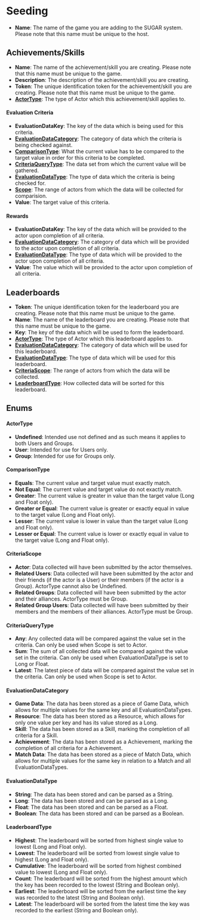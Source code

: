 # Seeding

* **Name**: The name of the game you are adding to the SUGAR system. Please note that this name must be unique to the host.

## Achievements/Skills

* **Name**: The name of the achievement/skill you are creating. Please note that this name must be unique to the game. 
* **Description**: The description of the achievement/skill you are creating.
* **Token**: The unique identification token for the achievement/skill you are creating. Please note that this name must be unique to the game. 
* **[ActorType](#actortype)**: The type of Actor which this achievement/skill applies to.

#### Evaluation Criteria

* **EvaluationDataKey**: The key of the data which is being used for this criteria. 
* **[EvaluationDataCategory](#evaluationdatacategory)**: The category of data which the criteria is being checked against. 
* **[ComparisonType](#comparisontype)**: What the current value has to be compared to the target value in order for this criteria to be completed.
* **[CriteriaQueryType](#criteriaquerytype)**: The data set from which the current value will be gathered.
* **[EvaluationDataType](#evaluationdatatype)**: The type of data which the criteria is being checked for.
* **[Scope](#criteriascope)**: The range of actors from which the data will be collected for comparision.
* **Value**: The target value of this criteria.

#### Rewards

* **EvaluationDataKey**: The key of the data which will be provided to the actor upon completion of all criteria.
* **[EvaluationDataCategory](#evaluationdatacategory)**: The category of data which will be provided to the actor upon completion of all criteria.
* **[EvaluationDataType](#evaluationdatatype)**: The type of data which will be provided to the actor upon completion of all criteria.
* **Value**: The value which will be provided to the actor upon completion of all criteria.

## Leaderboards

* **Token**: The unique identification token for the leaderboard you are creating. Please note that this name must be unique to the game. 
* **Name**: The name of the leaderboard you are creating. Please note that this name must be unique to the game. 
* **Key**: The key of the data which will be used to form the leaderboard.
* **[ActorType](#actortype)**: The type of Actor which this leaderboard applies to.
* **[EvaluationDataCategory](#evaluationdatacategory)**: The category of data which will be used for this leaderboard.
* **[EvaluationDataType](#evaluationdatatype)**: The type of data which will be used for this leaderboard.
* **[CriteriaScope](#criteriascope)**: The range of actors from which the data will be collected.
* **[LeaderboardType](#leaderboardtype)**: How collected data will be sorted for this leaderboard.

## Enums

#### ActorType

* **Undefined**: Intended use not defined and as such means it applies to both Users and Groups.
* **User**: Intended for use for Users only.
* **Group**: Intended for use for Groups only.

#### ComparisonType

* **Equals**: The current value and target value must exactly match.
* **Not Equal**: The current value and target value do not exactly match.
* **Greater**: The current value is greater in value than the target value (Long and Float only).
* **Greater or Equal**: The current value is greater or exactly equal in value to the target value (Long and Float only).
* **Lesser**: The current value is lower in value than the target value (Long and Float only).
* **Lesser or Equal**: The current value is lower or exactly equal in value to the target value (Long and Float only).

#### CriteriaScope

* **Actor**: Data collected will have been submitted by the actor themselves.
* **Related Users**: Data collected will have been submitted by the actor and their friends (if the actor is a User) or their members (if the actor is a Group). ActorType cannot also be Undefined.
* **Related Groups**: Data collected will have been submitted by the actor and their alliances. ActorType must be Group.
* **Related Group Users**: Data collected will have been submitted by their members and the members of their alliances. ActorType must be Group.

#### CriteriaQueryType

* **Any**: Any collected data will be compared against the value set in the criteria. Can only be used when Scope is set to Actor.
* **Sum**: The sum of all collected data will be compared against the value set in the criteria. Can only be used when EvaluationDataType is set to Long or Float.
* **Latest**: The latest piece of data will be compared against the value set in the criteria. Can only be used when Scope is set to Actor.

#### EvaluationDataCategory

* **Game Data**: The data has been stored as a piece of Game Data, which allows for multiple values for the same key and all EvaluationDataTypes.
* **Resource**: The data has been stored as a Resource, which allows for only one value per key and has its value stored as a Long.
* **Skill**: The data has been stored as a Skill, marking the completion of all criteria for a Skill.
* **Achievement**: The data has been stored as a Achievement, marking the completion of all criteria for a Achievement.
* **Match Data**: The data has been stored as a piece of Match Data, which allows for multiple values for the same key in relation to a Match and all EvaluationDataTypes.

#### EvaluationDataType

* **String**: The data has been stored and can be parsed as a String.
* **Long**: The data has been stored and can be parsed as a Long.
* **Float**: The data has been stored and can be parsed as a Float.
* **Boolean**: The data has been stored and can be parsed as a Boolean.

#### LeaderboardType

* **Highest**: The leaderboard will be sorted from highest single value to lowest (Long and Float only).
* **Lowest**: The leaderboard will be sorted from lowest single value to highest (Long and Float only).
* **Cumulative**: The leaderboard will be sorted from highest combined value to lowest (Long and Float only).
* **Count**: The leaderboard will be sorted from the highest amount which the key has been recorded to the lowest (String and Boolean only).
* **Earliest**: The leaderboard will be sorted from the earliest time the key was recorded to the latest (String and Boolean only).
* **Latest**: The leaderboard will be sorted from the latest time the key was recorded to the earliest (String and Boolean only).